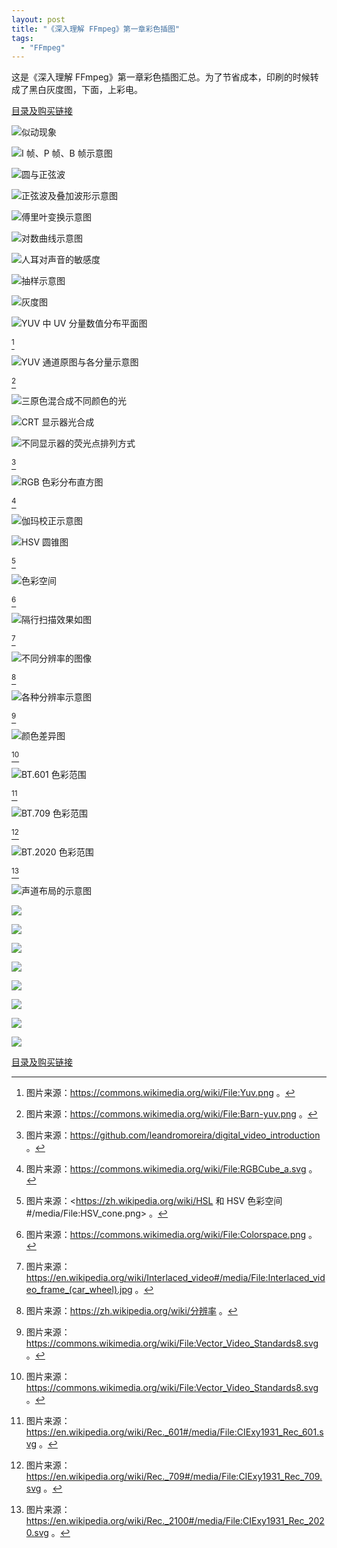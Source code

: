 ```yaml
---
layout: post
title: "《深入理解 FFmpeg》第一章彩色插图"
tags:
  - "FFmpeg"
---
```


这是《深入理解 FFmpeg》第一章彩色插图汇总。为了节省成本，印刷的时候转成了黑白灰度图，下面，上彩电。

[目录及购买链接](https://book.dujinfang.com/2023/10/12/ffmpeg.html)

![似动现象](/imgs/00/black-and-white.png)

![I 帧、P 帧、B 帧示意图](/imgs/00/ipb-frames.png)

![圆与正弦波](/imgs/00/sinx.png)

![正弦波及叠加波形示意图](/imgs/00/sum-sinx.png)

![傅里叶变换示意图](/imgs/00/fourier.jpg)

![对数曲线示意图](/imgs/00/sound-db.png)

![人耳对声音的敏感度](/imgs/00/hearing.png)

![抽样示意图](/imgs/00/sampling.png)

![灰度图](/imgs/0gray.png)

![YUV 中 UV 分量数值分布平面图](/imgs/yuv.png)

[^yuv-from]

![YUV 通道原图与各分量示意图](/imgs/barn-yuv.png)

[^barn-yuv-from]

![三原色混合成不同颜色的光](/imgs/00/rgb.png)

![CRT 显示器光合成](/imgs/00/rgb-crt.png)

![不同显示器的荧光点排列方式](/imgs/00/new_pixel_geometry.jpg)

[^new_pixel_geometry_from]

![RGB 色彩分布直方图](/imgs/rgbcube_a.png)

[^rgbcube-from]

![伽玛校正示意图](/imgs/00/gamma.png)

![HSV 圆锥图](/imgs/hsv_cone.png)

[^hsv-cone-from]

![色彩空间](/imgs/colorspace.png)

[^colorspace-from]

![隔行扫描效果如图](/imgs/interlaced_video_frame_car_wheel.jpeg)

[^interlaced-video-from]

![不同分辨率的图像](/imgs/Resolution_illustration.png)

[^resolution-illustration-from]

![各种分辨率示意图](/imgs/Vector_Video_Standards8.png)

[^vector-video-from]

![颜色差异图](/imgs/preview_0_colorspace_0.png)

[^preview-colorspace-from]

![BT.601 色彩范围](/imgs/preview_0_colorspace_1.png)

[^bt601-from]

![BT.709 色彩范围](/imgs/preview_0_colorspace_2.png)

[^bt709-from]

![BT.2020 色彩范围](/imgs/preview_0_colorspace_3.png)

[^bt2020-from]

![声道布局的示意图](/imgs/0Surround_sound_layout.png)

![](/imgs/00/1df27f377b6fecc25f1c4afc53ca47187a3add37.png)

![](/imgs/00/51f16270410f117ed9a787f16c2e768249df6325.png)

![](/imgs/00/9988386c9d6d312ad86893d218cf2bcdb8b90c81.png)

![](/imgs/00/4b3aa1406d6d5b12b800ff056a71f8f066fe28bb.png)

![](/imgs/00/6234e5807e6c2371f0d7fca32c5ee6bc430ef209.png)

![](/imgs/00/f53d3102b62bb8eb2281cced85fd46dda0bbc2c9.png)

![](/imgs/00/51cb66c63ea2e9e0a7997e0c487fde8141c99e70.png)

![](/imgs/00/8f6976c7488a117a8c7c4804af5a2ddd9af50df7.png)

[^yuv-from]: 图片来源：<https://commons.wikimedia.org/wiki/File:Yuv.png> 。
[^barn-yuv-from]: 图片来源：<https://commons.wikimedia.org/wiki/File:Barn-yuv.png> 。
[^new_pixel_geometry_from]: 图片来源：<https://github.com/leandromoreira/digital_video_introduction> 。
[^rgbcube-from]: 图片来源：<https://commons.wikimedia.org/wiki/File:RGBCube_a.svg> 。
[^hsv-cone-from]: 图片来源：<https://zh.wikipedia.org/wiki/HSL 和 HSV 色彩空间#/media/File:HSV_cone.png> 。
[^colorspace-from]: 图片来源：<https://commons.wikimedia.org/wiki/File:Colorspace.png> 。
[^interlaced-video-from]: 图片来源：<https://en.wikipedia.org/wiki/Interlaced_video#/media/File:Interlaced_video_frame_(car_wheel).jpg> 。
[^resolution-illustration-from]: 图片来源：<https://zh.wikipedia.org/wiki/分辨率> 。
[^vector-video-from]: 图片来源：<https://commons.wikimedia.org/wiki/File:Vector_Video_Standards8.svg> 。
[^preview-colorspace-from]: 图片来源：<https://commons.wikimedia.org/wiki/File:Vector_Video_Standards8.svg> 。
[^bt601-from]: 图片来源：<https://en.wikipedia.org/wiki/Rec._601#/media/File:CIExy1931_Rec_601.svg> 。
[^bt709-from]: 图片来源：<https://en.wikipedia.org/wiki/Rec._709#/media/File:CIExy1931_Rec_709.svg> 。
[^bt2020-from]: 图片来源：<https://en.wikipedia.org/wiki/Rec._2100#/media/File:CIExy1931_Rec_2020.svg> 。

[目录及购买链接](https://book.dujinfang.com/2023/10/12/ffmpeg.html)
